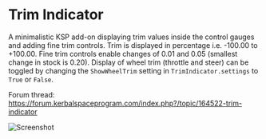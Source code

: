 # Trim Indicator

A minimalistic KSP add-on displaying trim values inside the control gauges and adding fine trim controls. Trim is displayed in percentage i.e. -100.00 to +100.00. Fine trim controls enable changes of 0.01 and 0.05 (smallest change in stock is 0.20).
Display of wheel trim (throttle and steer) can be toggled by changing the `ShowWheelTrim` setting in `TrimIndicator.settings` to `True` or `False`.

Forum thread:
https://forum.kerbalspaceprogram.com/index.php?/topic/164522-trim-indicator

![Screenshot](https://i.imgur.com/64lQFCh.png)
